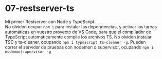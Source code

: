 # 07-restserver-ts
Mi primer Restserver con Node y TypeScript.  
No olviden ocupar `npm i` para instalar las dependencias, y activar las tareas automáticas en vuestro proyecto de VS Code, para que el compilador de TypeScript automáticamente compile los archivos TS.
No olviden instalar TSC y ts-cleaner, ocupando `npm i typescript ts-cleaner -g`.
Pueden correr el servidor de pruebas con nodemon o supervisor, ocupando `npm i nodemon|supervisor -g`
